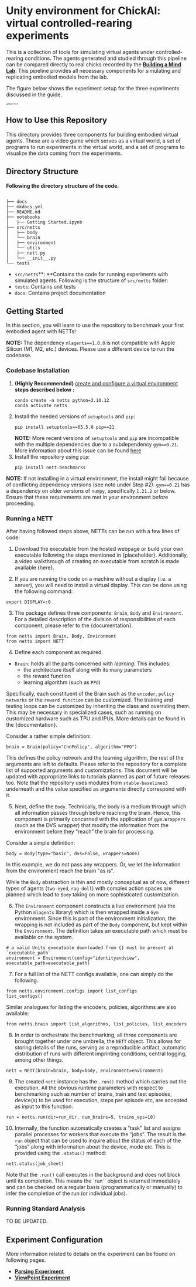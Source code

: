 # **Unity environment for ChickAI: virtual controlled-rearing experiments**

This is a collection of tools for simulating virtual agents under controlled-rearing conditions. The agents
generated and studied through this pipeline can be compared directly to real chicks recorded by the **[**Building a Mind
Lab**](http://buildingamind.com/)**. This pipeline provides all necessary components for simulating and replicating embodied models from the lab.

The figure below shows the experiment setup for the three experiments discussed in the guide.

<img src="docs/digital_twin.jpg" alt="Digital Twin" style="zoom:35%;" />

## **How to Use this Repository**

This directory provides three components for building embodied virtual agents. These are a video game which serves as a virtual world, a set of programs to run experiments in the virtual world, and a set of programs to visualize the data coming from the experiments.

## **Directory Structure**

**Following the directory structure of the code.**

```

├── docs
├── mkdocs.yml
├── README.md
├── notebooks
│   ├── Getting Started.ipynb
├── src/netts
│   ├── body
│   └── brain
│   ├── environment
│   └── utils
│   ├── nett.py
│   └── __init__.py
└── tests

```

* `src/netts`**: **Contains the code for running experiments with simulated agents. Following is the structure of `src/netts` folder:
* `tests`: Contains unit tests
* `docs`: Contains project documentation 

## **Getting Started**

In this section, you will learn to use the repository to benchmark your first embodied agent with NETTs!

**NOTE:** The dependency `mlagents==1.0.0` is not compatible with Apple Silicon (M1, M2, etc.) devices. Please use a different device to run the codebase.

### **Codebase Installation**

1. **(Highly Recommended)** [create and configure a virtual environment](https://uoa-eresearch.github.io/eresearch-cookbook/recipe/2014/11/20/conda "Link for how to set-up a virtual env")
   **steps described below :**
   ```
   conda create -n netts python=3.10.12
   conda activate netts
   ```
2. Install the needed versions of `setuptools` and `pip`:
   ```
   pip install setuptools==65.5.0 pip==21
   ```
   **NOTE:** More recent versions of `setuptools` and `pip` are incompatible with the multiple dependencies due to a subdependency `gym==0.21`. More information about this issue can be found [here](https://github.com/openai/gym/issues/3176#issuecomment-1560026649)
3. Install the repository using `pip`:
   ```
   pip install nett-benchmarks
   ```

**NOTE:** If not installing in a virtual environment, the install might fail because of conflicting dependency versions (see note under Step #2). `gym==0.21` has a dependency on older versions of `numpy`, specifically `1.21.2` or below. Ensure that these requirements are met in your environment before proceeding. 

### **Running a NETT**

After having followed steps above, NETTs can be run with a few lines of code:

1. Download the executable from the hosted webpage or build your own executable following the steps mentioned in {placeholder}. Additionally, a video walkthrough of creating an executable from scratch is made available {here}. 

2. If you are running the code on a machine without a display (i.e. a server), you will need to install a virtual display. This can be done using the following command:
```
export DISPLAY=:0
```

3. The package defines three components: `Brain`, `Body` and `Environment`. For a detailed description of the division of responsibilities of each component, please refer to the {documentation}. 
```
from netts import Brain, Body, Environment
from netts import NETT
```

4. Define each component as required. 
  - `Brain`: holds all the parts concerned with _learning_. This includes:
    - the architecture itself along with its many parameters
    - the reward function
    - learning algorithm (such as `PPO`) 

 Specifically, each constituent of the Brain such as the `encoder`, `policy networks` or the `reward function` can be customized. 
 The training and testing loops can be customized by inheriting the class and overriding them. This may be necessary in specialized cases, such as running on customized hardware such as TPU and IPUs. More details can be found in the {documentation}. 

Consider a rather simple definition: 
```
brain = Brain(policy="CnnPolicy", algorithm="PPO")
```

This defines the policy network and the learning algorithm, the rest of the arguments are left to defaults. Please refer to the repository for a complete list of supported arguments and customizations. This document will be updated with appropriate links to tutorials planned as part of future releases too. Note that the repository uses modules from `stable-baselines3` underneath and the value specified as arguments directly correspond with it. 

5. Next, define the `Body`. Technically, the body is a medium through which all information passes through before reaching the brain. Hence, this component is primarily concerned with the application of `gym.Wrappers` (such as the DVS wrapper) that modify the information from the environment before they “reach” the brain for processing. 

Consider a simple definition: 
```
body = Body(type="basic", dvs=False, wrappers=None)
```

In this example, we do not pass any wrappers. Or, we let the information from the environment reach the brain "as is". 

While the `Body` abstraction is thin and mostly conceptual as of now, different types of agents (`two-eyed`, `rag-doll`) with complex action spaces are planned which lead to `Body` taking on more sophisticated customization. 

6. The `Environment` component constructs a live environment (via the Python `mlagents` library) which is then wrapped inside a `Gym` environment. Since this is part of the environment initialization, the wrapping is not included as part of the `Body` component, but kept within the `Environment`. The definition takes an executable path which must be available on the system. 
```
# a valid Unity executable downloaded from {} must be present at `executable_path`
environment = Environment(config="identityandview", executable_path=executable_path)
```

7. For a full list of the NETT configs available, one can simply do the following. 
```
from netts.environment.configs import list_configs
list_configs()
```

Similar analogues for listing the encoders, policies, algorithms are also available: 
```
from netts.brain import list_algorithms, list_policies, list_encoders
```

8. In order to orchestrate the benchmarking, all three components are brought together under one umbrella, the `NETT` object. This allows for storing details of the runs, serving as a reproducible artifact, automatic distribution of runs with different imprinting conditions, central logging, among other things. 
```
nett = NETT(brain=brain, body=body, environment=environment)
```

9. The created `nett` instance has the `.run()` method which carries out the execution. All the obvious runtime parameters with respect to benchmarking such as number of brains, train and test episodes, device(s) to be used for execution, steps per episode etc, are accepted as input to this function:

```
run = netts.run(dir=run_dir, num_brains=5, trains_eps=10)
```

10. Internally, the function automatically creates a “task” list and assigns parallel processes for workers that execute the “jobs”. The result is the `run` object that can be used to inquire about the status of each of the “jobs” along with information about the device, mode etc. This is provided using the `.status()` method: 
```
nett.status(job_sheet)
```

Note that the `.run()` call executes in the background and does not block until its completion. This means the `run`` object is returned immediately and can be checked on a regular basis (programmatically or manually) to infer the completion of the run (or individual jobs).


### **Running Standard Analysis**

TO BE UPDATED.

## **Experiment Configuration**

More information related to details on the experiment can be found on following pages.

* [**Parsing Experiment**](docs/Parsing.md)
* [**ViewPoint Experiment**](docs/ViewInvariant.md)